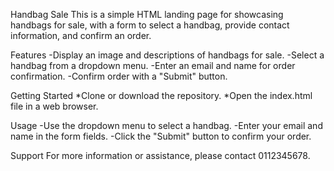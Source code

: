 
Handbag Sale
This is a simple HTML landing page for showcasing handbags for sale, with a form to select a handbag, provide contact information, and confirm an order.

Features
-Display an image and descriptions of handbags for sale.
-Select a handbag from a dropdown menu.
-Enter an email and name for order confirmation.
-Confirm order with a "Submit" button.

Getting Started
*Clone or download the repository.
*Open the index.html file in a web browser.

Usage
-Use the dropdown menu to select a handbag.
-Enter your email and name in the form fields.
-Click the "Submit" button to confirm your order.

Support
For more information or assistance, please contact 0112345678.
